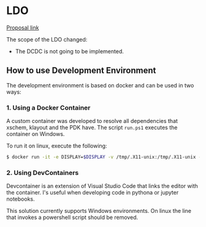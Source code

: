 # LDO

[Proposal link](https://github.com/sscs-ose/sscs-ose-chipathon.github.io/blob/main/initial_notebooks_2023/accepted_notebooks/labbench-on-chip-pmic/labbench-on-chip-pmic.ipynb)

The scope of the LDO changed:

- The DCDC is not going to be implemented.

## How to use Development Environment

The development environment is based on docker and can be used in two ways:

### 1. Using a Docker Container

A custom container was developed to resolve all dependencies that xschem, klayout and the PDK have.
The script `run.ps1` executes the container on Windows.

To run it on linux, execute the following:

~~~bash
$ docker run -it -e DISPLAY=$DISPLAY -v /tmp/.X11-unix:/tmp/.X11-unix --name ldo-environ git.1159.cl/mario1159/chipathon-tools
~~~


### 2. Using DevContainers

Devcontainer is an extension of Visual Studio Code that links the editor with the container. I's useful when developing
code in pythona or jupyter notebooks.

This solution currently supports Windows environments. On linux the line that invokes a powershell script should be removed.
